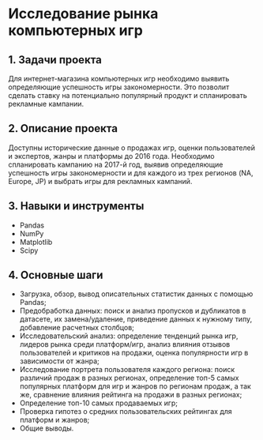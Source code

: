 # Исследование рынка компьютерных игр

## 1. Задачи проекта
Для интернет-магазина компьютерных игр необходимо выявить определяющие успешность игры закономерности. Это позволит сделать ставку на потенциально популярный продукт и спланировать рекламные кампании.

## 2. Описание проекта 
Доступны исторические данные о продажах игр, оценки пользователей и экспертов, жанры и платформы до 2016 года. Необходимо спланировать кампанию на 2017-й год, выявив определяющие успешность игры закономерности и для каждого из трех регионов (NA, Europe, JP) и выбрать игры для рекламных кампаний.

## 3. Навыки и инструменты
   - Pandas
   - NumPy
   - Matplotlib
   - Scipy
    
## 4. Основные шаги  
   - Загрузка, обзор, вывод описательных статистик данных с помощью Pandas;
   - Предобработка данных: поиск и анализ пропусков и дубликатов в датасете, их замена/удаление, приведение данных к нужному типу, добавление расчетных столбцов;
   - Исследовательский анализ: определение тенденций рынка игр, лидеров рынка среди платформ/игр, анализ влияния отзывов пользователей и критиков на продажи, оценка популярности игр в зависимости от жанра;
   - Исследование портрета пользователя каждого региона: поиск различий продаж в разных регионах, определение топ-5 самых популярных платформ для игр и жанров по регионам продаж, а так же, сравнение влияния рейтинга на продажи в разных регионах;
   - Определение топ-10 самых продаваемых игр;
   - Проверка гипотез о средних пользовательских рейтингах для платформ и жанров;
   - Общие выводы.